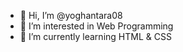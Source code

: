 - 👋 Hi, I’m @yoghantara08
- 👀 I’m interested in Web Programming 
- 🌱 I’m currently learning HTML & CSS
<!---
yoghantara08/yoghantara08 is a ✨ special ✨ repository because its `README.md` (this file) appears on your GitHub profile.
You can click the Preview link to take a look at your changes.
--->
